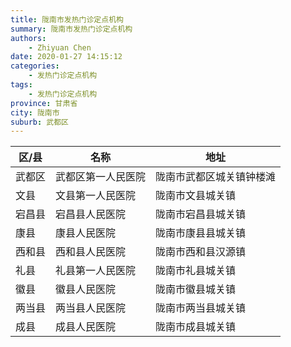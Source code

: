 ```yaml
---
title: 陇南市发热门诊定点机构
summary: 陇南市发热门诊定点机构
authors: 
    - Zhiyuan Chen
date: 2020-01-27 14:15:12
categories: 
    - 发热门诊定点机构
tags: 
    - 发热门诊定点机构
province: 甘肃省
city: 陇南市
suburb: 武都区
---
```


|  区/县  |  名称  |  地址  |
|------|-------|------|
|  武都区  |  武都区第一人民医院  |  陇南市武都区城关镇钟楼滩  
|  文县  |  文县第一人民医院  |  陇南市文县城关镇  
|  宕昌县  |  宕昌县人民医院  |  陇南市宕昌县城关镇  
|  康县  |  康县人民医院  |  陇南市康县县城关镇  
|  西和县  |  西和县人民医院  |  陇南市西和县汉源镇  
|  礼县  |  礼县第一人民医院  |  陇南市礼县城关镇  
|  徽县  |  徽县人民医院  |  陇南市徽县城关镇  
|  两当县  |  两当县人民医院  |  陇南市两当县城关镇  
|  成县  |  成县人民医院  |  陇南市成县城关镇  

